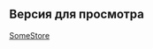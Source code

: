 ## Версия для просмотра
[SomeStore]([https://synt3tic.github.io/touch-typing-sim-spa](https://synt3tic.github.io/test-task-some-store/))
